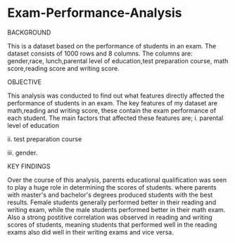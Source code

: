 # Exam-Performance-Analysis

BACKGROUND

This is a dataset based on the performance of students in an exam. The dataset consists of 1000 rows and 8 columns.
The columns are: gender,race, lunch,parental level of education,test preparation course, math score,reading score and writing score.



OBJECTIVE

This analysis was conducted to find out what features directly affected the performance of students in an exam.
The key features of my dataset are math,reading and writing score, these contain the exam performance of each student. The main factors that affected these features are;
i. parental level of education

ii. test preparation course

iii. gender.


KEY FINDINGS

Over the course of this analysis, parents educational qualification was seen to play a huge role in determining the scores of students.
where parents with master's and bachelor's degrees produced students with the best results.
Female students generally performed better in their reading and writing exam, while the male students performed better in their math exam.
Also a strong postitive correlation was observed in reading and writing scores of students, meaning students that performed well in the reading exams also did well in their writing exams and vice versa.
